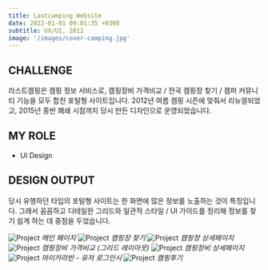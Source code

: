 ```yaml
---
title: Lastcamping Website
date: 2022-01-01 09:01:35 +0300
subtitle: UX/UI, 2012
image: '/images/cover-camping.jpg'
---
```


## CHALLENGE 

라스트캠핑은 캠핑 정보 서비스로, 캠핑장비 가격비교 / 전국 캠핑장 찾기 / 캠퍼 커뮤니티 기능을 모두 합친 포털형 사이트입니다.
2012년 여름 캠핑 시즌에 맞춰서 리뉴얼되었고, 2015년 중반 폐쇄 시점까지 당시 만든 디자인으로 운영되었습니다.

## MY ROLE

* UI Design

## DESIGN OUTPUT

당시 유행하던 타입의 포털형 사이트는 한 화면에 많은 정보를 노출하는 것이 특징입니다. 그래서 꼼꼼하고 디테일한 그리드와 일관적 스타일 / UI 가이드를 정리해 정보를 찾기 쉽게 하는 데 중점을 두었습니다.

<img src="/images/lacam01.jpg" loading="lazy" alt="Project">
<em>메인 페이지</em>

<img src="/images/lacam02.jpg" loading="lazy" alt="Project">
<em>캠핑장 찾기</em>

<img src="/images/lacam07.jpg" loading="lazy" alt="Project">
<em>캠핑장 상세페이지</em>

<img src="/images/lacam08.jpg" loading="lazy" alt="Project">
<em>캠핑장비 가격비교 (그리드 레이아웃)</em>

<img src="/images/lacam03.jpg" loading="lazy" alt="Project">
<em>캠핑장비 상세페이지</em>

<img src="/images/lacam05.jpg" loading="lazy" alt="Project">
<em>마이카라반 - 유저 로그인시</em>

<img src="/images/lacam06.jpg" loading="lazy" alt="Project">
<em>캠핑후기</em>
